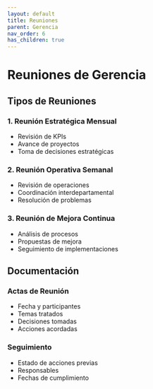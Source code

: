 ```yaml
---
layout: default
title: Reuniones
parent: Gerencia
nav_order: 6
has_children: true
---
```


# Reuniones de Gerencia

## Tipos de Reuniones

### 1. Reunión Estratégica Mensual
- Revisión de KPIs
- Avance de proyectos
- Toma de decisiones estratégicas

### 2. Reunión Operativa Semanal
- Revisión de operaciones
- Coordinación interdepartamental
- Resolución de problemas

### 3. Reunión de Mejora Continua
- Análisis de procesos
- Propuestas de mejora
- Seguimiento de implementaciones

## Documentación

### Actas de Reunión
- Fecha y participantes
- Temas tratados
- Decisiones tomadas
- Acciones acordadas

### Seguimiento
- Estado de acciones previas
- Responsables
- Fechas de cumplimiento